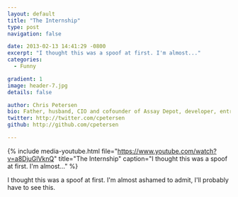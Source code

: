 ```yaml
---
layout: default
title: "The Internship"
type: post
navigation: false

date: 2013-02-13 14:41:29 -0800
excerpt: "I thought this was a spoof at first. I'm almost..."
categories:
  - Funny

gradient: 1
image: header-7.jpg
details: false

author: Chris Petersen
bio: Father, husband, CIO and cofounder of Assay Depot, developer, entrepreneur and technologist.
twitter: http://twitter.com/cpetersen
github: http://github.com/cpetersen

---
```


{% include media-youtube.html file="https://www.youtube.com/watch?v=a8DjuGlVknQ" title="The Internship" caption="I thought this was a spoof at first. I'm almost..." %}

I thought this was a spoof at first. I'm almost ashamed to admit, I'll probably have to see this.
